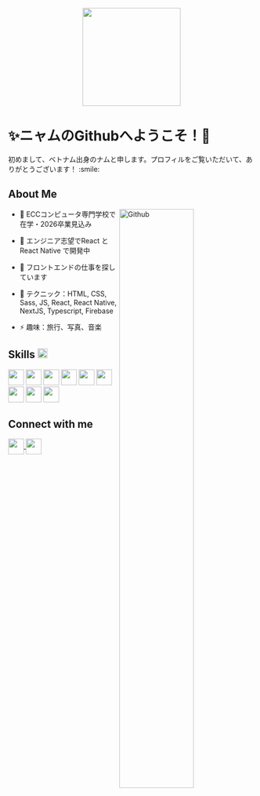 <p align="center">
    <img width="200" src="https://avatars.githubusercontent.com/u/164922894?v=4">
</p>

<h1>✨ニャムのGithubへようこそ！🍓</h1>

<div size='20px'>初めまして、ベトナム出身のナムと申します。プロフィルをご覧いただいて、ありがとうございます！ :smile: 
</div>

<h2>About Me</h2>

<img width="55%" align="right" alt="Github" src="https://raw.githubusercontent.com/onimur/.github/master/.resources/git-header.svg" />

- 🔭 ECCコンピュータ専門学校で在学・2026卒業見込み
  
- 🌱 エンジニア志望でReact とReact Native で開発中
  
- 👯 フロントエンドの仕事を探しています
  
- 💬 テクニック：HTML, CSS, Sass, JS, React, React Native, NextJS, Typescript, Firebase
  
- ⚡ 趣味：旅行、写真、音楽

<h2> Skills <img src = "https://media2.giphy.com/media/QssGEmpkyEOhBCb7e1/giphy.gif?cid=ecf05e47a0n3gi1bfqntqmob8g9aid1oyj2wr3ds3mg700bl&rid=giphy.gif" width="20px"> </h2>

<span><img width ='32px' src ='https://raw.githubusercontent.com/rahulbanerjee26/githubAboutMeGenerator/main/icons/html.svg'></span>
<span><img width ='32px' src ='https://raw.githubusercontent.com/rahulbanerjee26/githubAboutMeGenerator/main/icons/css.svg'></span>
<span><img width ='32px' src ='https://raw.githubusercontent.com/rahulbanerjee26/githubAboutMeGenerator/main/icons/sass.svg'></span>
<span><img width ='32px' src ='https://raw.githubusercontent.com/rahulbanerjee26/githubAboutMeGenerator/main/icons/javascript.svg'></span>
<span><img width ='32px' src ='https://raw.githubusercontent.com/rahulbanerjee26/githubAboutMeGenerator/main/icons/reactjs.svg'></span>
<span><img width ='32px' src ='https://raw.githubusercontent.com/rahulbanerjee26/githubAboutMeGenerator/main/icons/nextjs.svg'></span>
<span><img width ='32px' src ='https://raw.githubusercontent.com/rahulbanerjee26/githubAboutMeGenerator/main/icons/git.svg'></span>
<span><img width ='32px' src ='https://raw.githubusercontent.com/rahulbanerjee26/githubAboutMeGenerator/main/icons/figma.svg'></span>
<span><img width ='32px' src ='https://raw.githubusercontent.com/rahulbanerjee26/githubAboutMeGenerator/main/icons/firebase.svg'></span>

<h2>Connect with me</h2>
<a href = 'https://www.instagram.com/namdang_0219'> 
    <img width = '32px' align= 'center' src="https://upload.wikimedia.org/wikipedia/commons/thumb/e/e7/Instagram_logo_2016.svg/132px-Instagram_logo_2016.svg.png?20210403190622"/>
</a> 
<a href = 'https://github.com/namdang0219'> 
    <img width = '32px' align= 'center' src="https://upload.wikimedia.org/wikipedia/commons/9/91/Octicons-mark-github.svg"/>
</a> 
